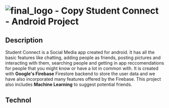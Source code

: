 # ![final_logo - Copy](https://user-images.githubusercontent.com/53811147/122639480-bb31fb00-d117-11eb-9cde-284d5054e0ef.png) Student Connect - Android Project


## Description
Student Connect is a Social Media app created for android. It has all the basic features like chatting, adding people as friends, posting pictures and interacting with them, searching people and getting in app reccomendations for people that you might know or have a lot in common with. It is created with **Google's Firebase** Firestore backend to store the user data and we have also incorporated many features offered by the Firebase. This project also includes **Machine Learning** to suggest potential friends. 

## Technol

